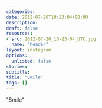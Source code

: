 ```yaml
---
categories:
date: 2012-07-20T10:23:04+00:00
description:
draft: false
resources:
- src: 2012-07-20_10-23-04_UTC.jpg
  name: "header"
layout: instagram
options:
  unlisted: false
stories:
subtitle:
title: "Smile"
tags: []
---
```


"Smile"
